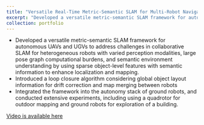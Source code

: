 ```yaml
---
title: "Versatile Real-Time Metric-Semantic SLAM for Multi-Robot Navigation and Exploration"
excerpt: "Developed a versatile metric-semantic SLAM framework for autonomous UAVs and UGVs. <br/><img src='/images/title_pic.png'>"
collection: portfolio
---
```




- Developed a versatile metric-semantic SLAM framework for autonomous UAVs and UGVs to address challenges in collaborative SLAM for heterogeneous robots with varied perception modalities, large pose graph computational burdens, and semantic environment understanding by using sparse object-level features with semantic information to enhance localization and mapping.
- Introduced a loop closure algorithm considering global object layout information for drift correction and map merging
between robots
- Integrated the framework into the autonomy stack of ground robots, and conducted extensive experiments, including
using a quadrotor for outdoor mapping and ground robots for exploration of a building.

[Video is available here]()
